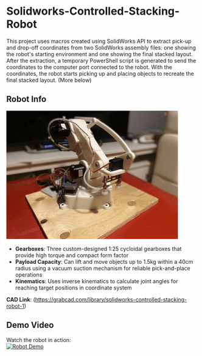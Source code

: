 # Solidworks-Controlled-Stacking-Robot
This project uses macros created using SolidWorks API to extract pick-up and drop-off coordinates from two SolidWorks assembly files: one showing the robot's starting environment and one showing the final stacked layout. After the extraction, a temporary PowerShell script is generated to send the coordinates to the computer port connected to the robot. With the coordinates, the robot starts picking up and placing objects to recreate the final stacked layout.
(More below)
## Robot Info
![Robotic Arm](SolidworksControlledStackingRobotImage.png)
- **Gearboxes**: Three custom-designed 1:25 cycloidal gearboxes that provide high torque and compact form factor
- **Payload Capacity**: Can lift and move objects up to 1.5kg within a 40cm radius using a vacuum suction mechanism for reliable pick-and-place operations
- **Kinematics**: Uses inverse kinematics to calculate joint angles for reaching target positions in coordinate system

**CAD Link**: (https://grabcad.com/library/solidworks-controlled-stacking-robot-1)

## Demo Video

Watch the robot in action:  
[![Robot Demo](https://img.youtube.com/vi/8PGG2dZVc4I/0.jpg)](https://www.youtube.com/shorts/8PGG2dZVc4I)

